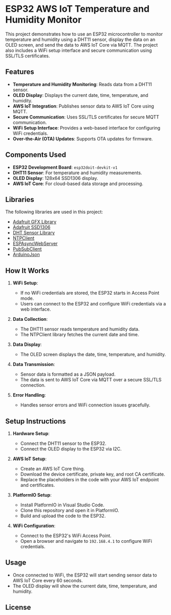 # ESP32 AWS IoT Temperature and Humidity Monitor

This project demonstrates how to use an ESP32 microcontroller to monitor temperature and humidity using a DHT11 sensor, display the data on an OLED screen, and send the data to AWS IoT Core via MQTT. The project also includes a WiFi setup interface and secure communication using SSL/TLS certificates.

## Features

- **Temperature and Humidity Monitoring**: Reads data from a DHT11 sensor.
- **OLED Display**: Displays the current date, time, temperature, and humidity.
- **AWS IoT Integration**: Publishes sensor data to AWS IoT Core using MQTT.
- **Secure Communication**: Uses SSL/TLS certificates for secure MQTT communication.
- **WiFi Setup Interface**: Provides a web-based interface for configuring WiFi credentials.
- **Over-the-Air (OTA) Updates**: Supports OTA updates for firmware.

## Components Used

- **ESP32 Development Board**: `esp32doit-devkit-v1`
- **DHT11 Sensor**: For temperature and humidity measurements.
- **OLED Display**: 128x64 SSD1306 display.
- **AWS IoT Core**: For cloud-based data storage and processing.

## Libraries

The following libraries are used in this project:

- [Adafruit GFX Library](https://github.com/adafruit/Adafruit-GFX-Library)
- [Adafruit SSD1306](https://github.com/adafruit/Adafruit_SSD1306)
- [DHT Sensor Library](https://github.com/adafruit/DHT-sensor-library)
- [NTPClient](https://github.com/arduino-libraries/NTPClient)
- [ESPAsyncWebServer](https://github.com/me-no-dev/ESPAsyncWebServer)
- [PubSubClient](https://github.com/knolleary/pubsubclient)
- [ArduinoJson](https://github.com/bblanchon/ArduinoJson)

## How It Works

1. **WiFi Setup**:
   - If no WiFi credentials are stored, the ESP32 starts in Access Point mode.
   - Users can connect to the ESP32 and configure WiFi credentials via a web interface.

2. **Data Collection**:
   - The DHT11 sensor reads temperature and humidity data.
   - The NTPClient library fetches the current date and time.

3. **Data Display**:
   - The OLED screen displays the date, time, temperature, and humidity.

4. **Data Transmission**:
   - Sensor data is formatted as a JSON payload.
   - The data is sent to AWS IoT Core via MQTT over a secure SSL/TLS connection.

5. **Error Handling**:
   - Handles sensor errors and WiFi connection issues gracefully.

## Setup Instructions

1. **Hardware Setup**:
   - Connect the DHT11 sensor to the ESP32.
   - Connect the OLED display to the ESP32 via I2C.

2. **AWS IoT Setup**:
   - Create an AWS IoT Core thing.
   - Download the device certificate, private key, and root CA certificate.
   - Replace the placeholders in the code with your AWS IoT endpoint and certificates.

3. **PlatformIO Setup**:
   - Install PlatformIO in Visual Studio Code.
   - Clone this repository and open it in PlatformIO.
   - Build and upload the code to the ESP32.

4. **WiFi Configuration**:
   - Connect to the ESP32's WiFi Access Point.
   - Open a browser and navigate to `192.168.4.1` to configure WiFi credentials.

## Usage

- Once connected to WiFi, the ESP32 will start sending sensor data to AWS IoT Core every 60 seconds.
- The OLED display will show the current date, time, temperature, and humidity.

## License

